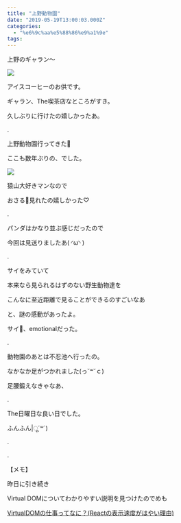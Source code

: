 ```yaml
---
title: "上野動物園"
date: "2019-05-19T13:00:03.000Z"
categories: 
  - "%e6%9c%aa%e5%88%86%e9%a1%9e"
tags: 
---
```


上野のギャラン〜

![](/images/2019-05-19-11-31-25444161807055260470.jpg)

アイスコーヒーのお供です。

ギャラン、The喫茶店なところがすき。

久しぶりに行けたの嬉しかったあ。

.

上野動物園行ってきた🐰

ここも数年ぶりの、でした。

![](/images/img_20190519_1306333281833241576996641.jpg)

猿山大好きマンなので

おさる🐒見れたの嬉しかった♡

.

パンダはかなり並ぶ感じだったので

今回は見送りましたあ( ◜ω◝ )

.

サイをみていて

本来なら見られるはずのない野生動物達を

こんなに至近距離で見ることができるのすごいなあ

と、謎の感動があったよ。

サイ🦏、emotionalだった。

.

動物園のあとは不忍池へ行ったの。

なかなか足がつかれました(っ˘꒳˘ｃ)

足腰鍛えなきゃなあ、

.

The日曜日な良い日でした。

ふんふん|ू´꒳\`)

.

.

【メモ】

昨日に引き続き

Virtual DOMについてわかりやすい説明を見つけたのでめも

[VirtualDOMの仕事ってなに？(Reactの表示速度がはやい理由)](https://qiita.com/risagon/items/019942c60e9c3e6c05a5)
